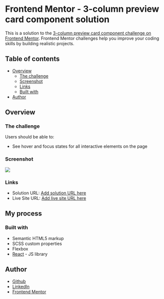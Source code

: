 # Frontend Mentor - 3-column preview card component solution

This is a solution to the [3-column preview card component challenge on Frontend Mentor](https://www.frontendmentor.io/challenges/3column-preview-card-component-pH92eAR2-). Frontend Mentor challenges help you improve your coding skills by building realistic projects. 

## Table of contents

- [Overview](#overview)
  - [The challenge](#the-challenge)
  - [Screenshot](#screenshot)
  - [Links](#links)
  - [Built with](#built-with)
- [Author](#author)

## Overview
### The challenge

Users should be able to:

- See hover and focus states for all interactive elements on the page

### Screenshot
![](./screenshot.png)

### Links
- Solution URL: [Add solution URL here](https://www.frontendmentor.io/solutions/social-links-profile-reactscss-7Av-rwyNaI)
- Live Site URL: [Add live site URL here](https://andrew-neely-82.github.io/blog-preview-card/)

## My process
### Built with
- Semantic HTML5 markup
- SCSS custom properties
- Flexbox
- [React](https://reactjs.org/) - JS library

## Author
- [Github](https://github.com/Andrew-Neely-82)
- [LinkedIn](https://www.linkedin.com/in/andrewneely82/)
- [Frontend Mentor](https://www.frontendmentor.io/profile/Andrew-Neely-82)
